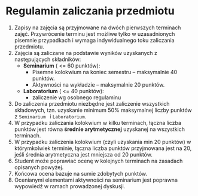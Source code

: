 # Regulamin zaliczania przedmiotu

1. Zapisy na zajęcia są przyjmowane na dwóch pierwszych terminach zajęć. Przywrócenie terminu jest możliwe tylko w uzasadnionych pisemnie przypadkach i wymaga indywidualnego toku zaliczania przedmiotu.
1. Zajęcia są zaliczane na podstawie wyników uzyskanych z następujących składników:
   - **Seminarium** ( <= 60 punktów):
       - Pisemne kolokwium na koniec semestru – maksymalnie 40 punktów.
       - Aktywności na wykładzie – maksymalnie 20 punktów.
   - **Laboratorium** ( <= 40 punktów):
       - zaliczenie wg osobnego regulaminu
1. Do zaliczenia przedmiotu niezbędne jest zaliczenie wszystkich składowych, tzn. uzyskanie minimum 50% maksymalnej liczby punktów z `Seminarium ` i `Laboratorium`.
1. W przypadku zaliczania kolokwium w kilku terminach, łączna liczba punktów jest równa **średnie arytmetycznej** uzyskanej na wszystkich terminach.
1. W przypadku zaliczenia kolokwium (czyli uzyskania min 20 punktów) w którymkolwiek terminie, łączna liczba punktów przyjmowana jest na 20, jeśli średnia arytmetyczna jest mniejsza od 20 punktów.
1. Student może poprawiać ocenę w kolejnych terminach na zasadach opisanych powyżej.
1. Końcowa ocena bazuje na sumie zdobytych punktów.
1. Ocenianymi elementami aktywności na seminarium jest poprawna wypowiedź w ramach prowadzonej dyskusji.
